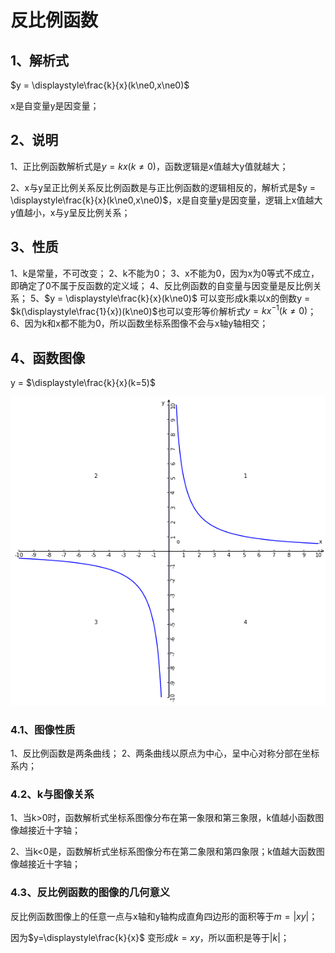 # 反比例函数

## 1、解析式
$y = \displaystyle\frac{k}{x}(k\ne0,x\ne0)$

x是自变量y是因变量；

## 2、说明
1、正比例函数解析式是$y = kx (k\ne0)$，函数逻辑是x值越大y值就越大；

2、x与y呈正比例关系反比例函数是与正比例函数的逻辑相反的，解析式是$y = \displaystyle\frac{k}{x}(k\ne0,x\ne0)$，x是自变量y是因变量，逻辑上x值越大y值越小，x与y呈反比例关系；

## 3、性质
1、k是常量，不可改变；
2、k不能为0；
3、x不能为0，因为x为0等式不成立，即确定了0不属于反函数的定义域；
4、反比例函数的自变量与因变量是反比例关系；
5、$y = \displaystyle\frac{k}{x}(k\ne0)$ 可以变形成k乘以x的倒数y = $k(\displaystyle\frac{1}{x})(k\ne0)$也可以变形等价解析式$y = kx^{-1}(k\ne0)$；
6、因为k和x都不能为0，所以函数坐标系图像不会与x轴y轴相交；

## 4、函数图像
y = $\displaystyle\frac{k}{x}(k=5)$

![](../images/反比例函数01.png)

### 4.1、图像性质
1、反比例函数是两条曲线；
2、两条曲线以原点为中心，呈中心对称分部在坐标系内；

### 4.2、k与图像关系
1、当k>0时，函数解析式坐标系图像分布在第一象限和第三象限，k值越小函数图像越接近十字轴；

2、当k<0是，函数解析式坐标系图像分布在第二象限和第四象限；k值越大函数图像越接近十字轴；

### 4.3、反比例函数的图像的几何意义
反比例函数图像上的任意一点与x轴和y轴构成直角四边形的面积等于$m = |xy|$；

因为$y=\displaystyle\frac{k}{x}$ 变形成$k=xy$，所以面积是等于$|k|$；
